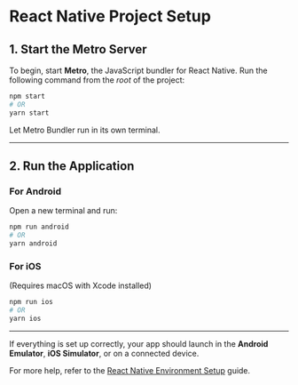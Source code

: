 # React Native Project Setup

## **1. Start the Metro Server**

To begin, start **Metro**, the JavaScript bundler for React Native. Run the following command from the _root_ of the project:

```bash
npm start
# OR
yarn start
```

Let Metro Bundler run in its own terminal.

---

## **2. Run the Application**

### **For Android**

Open a new terminal and run:

```bash
npm run android
# OR
yarn android
```

### **For iOS**

(Requires macOS with Xcode installed)

```bash
npm run ios
# OR
yarn ios
```

---

If everything is set up correctly, your app should launch in the **Android Emulator**, **iOS Simulator**, or on a connected device.

For more help, refer to the [React Native Environment Setup](https://reactnative.dev/docs/environment-setup) guide.
